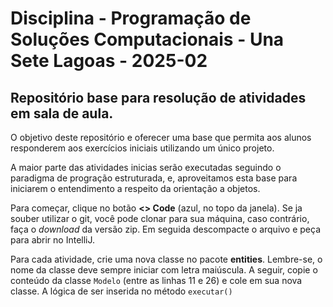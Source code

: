 # Disciplina - Programação de Soluções Computacionais - Una Sete Lagoas - 2025-02

## Repositório base para resolução de atividades em sala de aula.

O objetivo deste repositório e oferecer uma base que permita aos alunos responderem aos exercícios iniciais utilizando um único projeto.

A maior parte das atividades inicias serão executadas seguindo o paradigma de progração estruturada, e, aproveitamos esta base para iniciarem o entendimento a respeito da orientação a objetos. 

Para começar, clique no botão **<> Code** (azul, no topo da janela). Se ja souber utilizar o git, você pode clonar para sua máquina, caso contrário, faça o *download* da versão zip. Em seguida descompacte o arquivo e peça para abrir no IntelliJ.

Para cada atividade, crie uma nova classe no pacote **entities**. Lembre-se, o nome da classe deve sempre iniciar com letra maiúscula. A seguir, copie o conteúdo da classe `Modelo` (entre as linhas 11 e 26) e cole em sua nova classe. A lógica de ser inserida no método `executar()`
